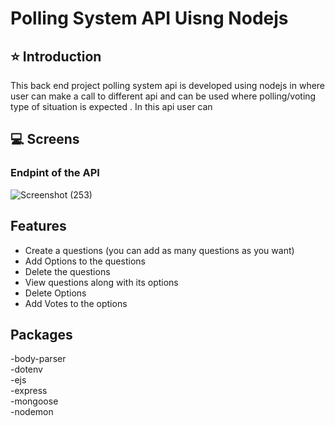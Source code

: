 # Polling System API Uisng Nodejs

## ⭐ Introduction
This back end project polling system api is developed using nodejs in where user can make a call to different api and 
can be used where polling/voting type of situation is expected . In this api user can 

## 💻 Screens
###  Endpint of the API
![Screenshot (253)](https://user-images.githubusercontent.com/114288083/230817352-8c37d841-71be-452a-b4c0-2d09da7ce0c3.png)

## Features
- Create a questions (you can add as many questions as you want)
- Add Options to the questions
- Delete the questions
- View questions along with its options
- Delete Options
- Add Votes to the options


## Packages <br/>                        
-body-parser <br/>
-dotenv<br/>
-ejs<br/>
-express<br/>
-mongoose<br/>
-nodemon<br/>
<br/>
<br/>
